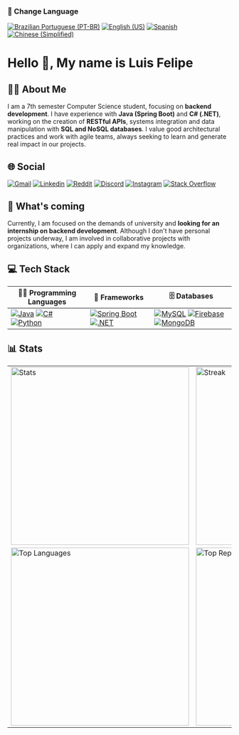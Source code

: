 ### 📖 Change Language
[![Brazilian Portuguese (PT-BR)](https://img.shields.io/badge/Brazilian_Portuguese_%F0%9F%87%A7%F0%9F%87%B7-%237289DA.svg?logo=portuguese&logoColor=green)](https://github.com/Luis01Felipe/Luis01Felipe/blob/main/translations/README_pt.md)
[![English (US)](https://img.shields.io/badge/English_%F0%9F%87%BA%F0%9F%87%B8-%2300A400.svg?logo=english&logoColor=blue)](https://github.com/Luis01Felipe/Luis01Felipe/blob/main/README.md)
[![Spanish](https://img.shields.io/badge/Spanish_%F0%9F%87%AA%F0%9F%87%B8-%2300A400.svg?logo=Spanish&logoColor=red)](https://github.com/Luis01Felipe/Luis01Felipe/blob/main/translations/README_es.md)
[![Chinese (Simplified)](https://img.shields.io/badge/Chinese_(Simplified)_%F0%9F%87%A8%F0%9F%87%B3-%2300A400.svg?logo=chinese&logoColor=white)](https://github.com/Luis01Felipe/Luis01Felipe/blob/main/translations/README_zh-cn.md)

# Hello 👋, My name is Luis Felipe

## 👨‍💻 About Me
I am a 7th semester Computer Science student, focusing on **backend development**. I have experience with **Java (Spring Boot)** and **C# (.NET)**, working on the creation of **RESTful APIs**, systems integration and data manipulation with **SQL and NoSQL databases**. I value good architectural practices and work with agile teams, always seeking to learn and generate real impact in our projects.

## 🌐 Social
[![Gmail](https://img.shields.io/badge/Gmail-%237289DA.svg?logo=gmail&logoColor=white)](mailto:luislf.tlhf@gmail.com)
[![Linkedin](https://img.shields.io/badge/Linkedin-%230077B5.svg?logo=linkedin&logoColor=white)](https://www.linkedin.com/in/luis-felipe-moraes-gomes-couto-b10781201/)
[![Reddit](https://img.shields.io/badge/Reddit-%23FF4500.svg?logo=reddit&logoColor=white)](https://reddit.com/user/Patient_Score_4258)
[![Discord](https://img.shields.io/badge/Discord-%237289DA.svg?logo=discord&logoColor=white)](https://discord.com/users/394443790766702593)
[![Instagram](https://img.shields.io/badge/Instagram-%23E4405F.svg?logo=instagram&logoColor=white)](https://instagram.com/luis0.0felipe)
[![Stack Overflow](https://img.shields.io/badge/Stack%20Overflow-%23FE7A16.svg?logo=stack-overflow&logoColor=white)](https://stackoverflow.com/users/11553104)

## 🔭 What's coming
Currently, I am focused on the demands of university and **looking for an internship on backend development**. Although I don't have personal projects underway, I am involved in collaborative projects with organizations, where I can apply and expand my knowledge.

## 💻 Tech Stack

| **👨‍💻 Programming Languages** | **🧰 Frameworks** | **🗄️ Databases** |
|---------------------------|----------------|---------------|
| [![Java](https://img.shields.io/badge/java-%23ED8B00.svg?style=for-the-badge&logo=openjdk&logoColor=white)](https://openjdk.java.net/) [![C#](https://img.shields.io/badge/c%23-%23239120.svg?style=for-the-badge&logo=csharp&logoColor=white)](https://learn.microsoft.com/en-us/dotnet/csharp/) [![Python](https://img.shields.io/badge/python-%233776AB.svg?style=for-the-badge&logo=python&logoColor=white)](https://www.python.org/) | [![Spring Boot](https://img.shields.io/badge/spring%20boot-%236DB33F.svg?style=for-the-badge&logo=spring&logoColor=white)](https://spring.io/) [![.NET](https://img.shields.io/badge/.NET-5C2D91?style=for-the-badge&logo=.net&logoColor=white)](https://dotnet.microsoft.com/) | [![MySQL](https://img.shields.io/badge/mysql-4479A1.svg?style=for-the-badge&logo=mysql&logoColor=white)](https://www.mysql.com/) [![Firebase](https://img.shields.io/badge/firebase-%23039BE5.svg?style=for-the-badge&logo=firebase)](https://firebase.google.com/) [![MongoDB](https://img.shields.io/badge/MongoDB-%234ea94b.svg?style=for-the-badge&logo=mongodb&logoColor=white)](https://www.mongodb.com/) |

## 📊 Stats
<table>
  <tr>
    <td><img src="https://github-readme-stats.vercel.app/api?username=Luis01Felipe&theme=dracula&hide_border=true&include_all_commits=true&count_private=false" width="400" alt="Stats" style="max-width:100%;height:auto;"/></td>
    <td><img src="https://github-readme-streak-stats.herokuapp.com?user=Luis01Felipe&theme=darcula&hide_border=true" width="400" alt="Streak" style="max-width:100%;height:auto;"/></td>
  </tr>
  <tr>
    <td><img src="https://github-readme-stats.vercel.app/api/top-langs/?username=Luis01Felipe&theme=dracula&hide_border=true&include_all_commits=true&count_private=false&layout=compact" width="400" alt="Top Languages" style="max-width:100%;height:auto;"/></td>
    <td><img src="https://github-contributor-stats.vercel.app/api?username=Luis01Felipe&limit=5&theme=dracula&combine_all_yearly_contributions=true" width="400" alt="Top Repo" style="max-width:100%;height:auto;"/></td>
  </tr>
</table>
